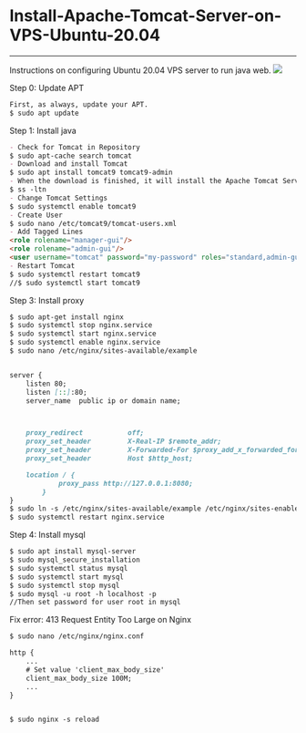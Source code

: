# Install-Apache-Tomcat-Server-on-VPS-Ubuntu-20.04
***
Instructions on configuring Ubuntu 20.04 VPS server to run java web.
![](https://user-images.githubusercontent.com/61933071/116807627-5f5ae500-ab5e-11eb-856d-6be41ed44ae7.png)
<p>Step 0: Update APT</p>

```markdown
First, as always, update your APT.
$ sudo apt update
```
<p>Step 1: Install java</p>

```markdown
- Check for Tomcat in Repository
$ sudo apt-cache search tomcat
- Download and install Tomcat
$ sudo apt install tomcat9 tomcat9-admin
- When the download is finished, it will install the Apache Tomcat Server, which will start up automatically. For verification, type the following ss command, which will show you the 8080 open port number, the default open port reserved for Apache Tomcat Server.
$ ss -ltn
- Change Tomcat Settings
$ sudo systemctl enable tomcat9
- Create User
$ sudo nano /etc/tomcat9/tomcat-users.xml
- Add Tagged Lines
<role rolename="manager-gui"/>
<role rolename="admin-gui"/>
<user username="tomcat" password="my-password" roles="standard,admin-gui,manager-gui"/>
- Restart Tomcat
$ sudo systemctl restart tomcat9
//$ sudo systemctl start tomcat9
```

<p>Step 3: Install proxy</p>

```markdown
$ sudo apt-get install nginx
$ sudo systemctl stop nginx.service
$ sudo systemctl start nginx.service
$ sudo systemctl enable nginx.service
$ sudo nano /etc/nginx/sites-available/example


server {
	listen 80;
	listen [::]:80;
	server_name  public ip or domain name;



	proxy_redirect           off;
	proxy_set_header         X-Real-IP $remote_addr;
	proxy_set_header         X-Forwarded-For $proxy_add_x_forwarded_for;
	proxy_set_header         Host $http_host;

	location / {
			proxy_pass http://127.0.0.1:8080;
		}
}
$ sudo ln -s /etc/nginx/sites-available/example /etc/nginx/sites-enabled/
$ sudo systemctl restart nginx.service
```
    
<p>Step 4: Install mysql</p>

```markdown
$ sudo apt install mysql-server
$ sudo mysql_secure_installation
$ sudo systemctl status mysql
$ sudo systemctl start mysql
$ sudo systemctl stop mysql
$ sudo mysql -u root -h localhost -p
//Then set password for user root in mysql
```
<p>Fix error: 413 Request Entity Too Large on Nginx</p>

```markdown
$ sudo nano /etc/nginx/nginx.conf

http {
    ...
    # Set value 'client_max_body_size'
    client_max_body_size 100M;
    ...
}


$ sudo nginx -s reload
```
